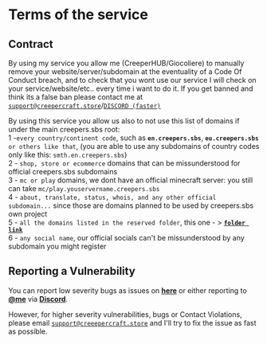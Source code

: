 # Terms of the service

## Contract
By using my service you allow me (CreeperHUB/Giocoliere) to manually remove your website/server/subdomain at the eventuality of a Code Of Conduct breach, and to check that you wont use our service I will check on your service/website/etc.. every time i want to do it. If you get banned and think its a false ban please contact me at [`support@creepercraft.store`](mailto:suppport@creepercraft.store)/[`DISCORD (faster)`](https://giocoliere.dev/discord)

By using this service you allow us also to not use this list of domains if under the main creepers.sbs root: <br>
1 -`every country/continent code`, such as **`en.creepers.sbs`**, **`eu.creepers.sbs`** `or others like that`, (you are able to use any subdomains of country codes only like this: `smth.en.creepers.sbs`) <br>
2 - `shop, store or ecommerce` domains that can be missunderstood for official creepers.sbs subdomains <br>
3 - `mc or play` domains, we dont have an official minecraft server: you still can take `mc/play.youservername.creepers.sbs` <br>
4 - `about, translate, status, whois, and any other official subdomain...` since those are domains planned to be used by creepers.sbs own project <br>
5 - `all the domains listed in the reserved folder`, this one - > [**`folder link`**](https://github.com/creepersbs/register/tree/main/domains/reserved) <br>
6 - `any social name`, our official socials can't be missunderstood by any subdomain you might register

## Reporting a Vulnerability 

You can report low severity bugs as issues on [**here**](https://github.com/creepersbs/register/issues/new) or either reporting to [**@me**](https://github.com/giocoliere) via [**Discord**](https://giocoliere.dev/discord).

However, for higher severity vulnerabilities, bugs or Contact Violations, please email [`support@creeepercraft.store`](mailto:support@creepercraft.store) and I'll try to fix the issue as fast as possible.
